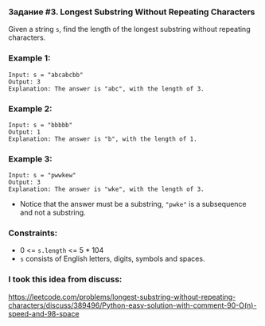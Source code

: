 ### Задание #3. Longest Substring Without Repeating Characters

Given a string `s`, find the length of 
the longest substring without repeating characters.

### Example 1:
```commandline
Input: s = "abcabcbb"
Output: 3
Explanation: The answer is "abc", with the length of 3.
```

### Example 2:
```commandline
Input: s = "bbbbb"
Output: 1
Explanation: The answer is "b", with the length of 1.
```

### Example 3:
```commandline
Input: s = "pwwkew"
Output: 3
Explanation: The answer is "wke", with the length of 3.
```

+ Notice that the answer must be a substring, `"pwke"` is a subsequence and not a substring.

### Constraints:

+ 0 <= `s.length` <= 5 * 104
+ `s` consists of English letters, digits, symbols and spaces.


### I took this idea from discuss:

https://leetcode.com/problems/longest-substring-without-repeating-characters/discuss/389496/Python-easy-solution-with-comment-90-O(n)-speed-and-98-space
